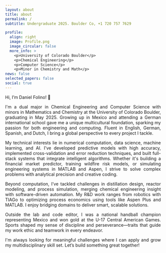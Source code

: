 ```yaml
---
layout: about
title: about
permalink: /
subtitle: Undergraduate 2025. Boulder Co, +1 720 757 7629

profile:
  align: right
  image: Profile.png
  image_circular: false
  more_info: >
    <p>University of Colorado Boulder</p>
    <p>Chemical Engineering</p>
    <p>Computer Science</p>
    <p>Minor in Chemistry and Math</p>
news: false
selected_papers: false
social: true
---
```


<div style="text-align: justify;">
<p>Hi, I’m Daniel Folino! 👋</p>

<p>I'm a dual major in Chemical Engineering and Computer Science with minors in Mathematics and Chemistry at the University of Colorado Boulder, graduating in May 2025. Growing up in Mexico and attending a German international school gave me a unique multicultural foundation, sparking my passion for both engineering and computing. Fluent in English, German, Spanish, and Dutch, I bring a global perspective to every project I tackle.</p>

<p>My technical interests lie in numerical computation, data science, machine learning, and AI. I’ve developed predictive models with high accuracy, implemented cross-validation and error reduction techniques, and built full-stack systems that integrate intelligent algorithms. Whether it's building a financial market predictor, training wildfire risk models, or simulating engineering systems in MATLAB and Aspen, I strive to solve complex problems with analytical precision and creative coding.</p>

<p>Beyond computation, I’ve tackled challenges in distillation design, reactor modeling, and process simulation, merging chemical engineering insight with software-driven automation. My R&D work ranges from robotics with TIAGo to optimizing process economics using tools like Aspen Plus and MATLAB. I enjoy bridging domains to deliver smart, scalable solutions.</p>

<p>Outside the lab and code editor, I was a national handball champion representing Mexico and won gold at the U-17 Central American Games. Sports shaped my sense of discipline and perseverance—traits that guide my work ethic and teamwork in every endeavor.</p>

<p>I'm always looking for meaningful challenges where I can apply and grow my multidisciplinary skill set. Let’s build something great together!</p>
</div>
